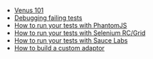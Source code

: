 <ul class="tutorials">
  <li><a href="/tutorials/101">Venus 101</a></li>
  <li><a href="/tutorials/debugging">Debugging failing tests</a></li>
  <li><a href="/tutorials/phantomjs">How to run your tests with PhantomJS</a></li>
  <li><a href="/tutorials/selenium">How to run your tests with Selenium RC/Grid</a></li>
  <li><a href="/tutorials/saucelabs">How to run your tests with Sauce Labs</a></li>
  <li><a href="/tutorials/adaptor">How to build a custom adaptor</a></li>
</ul>
